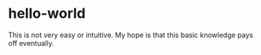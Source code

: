 # hello-world
This is not very easy or intuitive.
My hope is that this basic knowledge pays off eventually.
